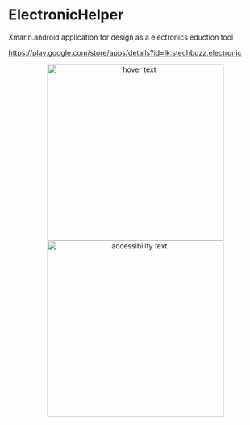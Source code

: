 # ElectronicHelper

Xmarin.android application for design as a electronics eduction tool

https://play.google.com/store/apps/details?id=lk.stechbuzz.electronic

<p align="center">
  <img src="your_relative_path_here" width="350" title="hover text">
  <img src="your_relative_path_here_number_2_large_name" width="350" alt="accessibility text">
</p>
